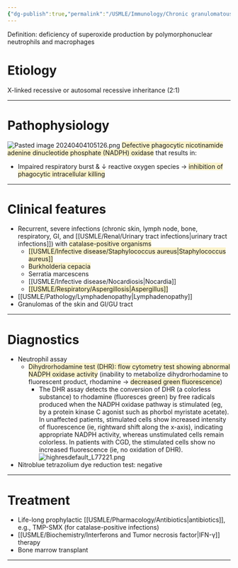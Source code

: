 ```yaml
---
{"dg-publish":true,"permalink":"/USMLE/Immunology/Chronic granulomatous disease/"}
---
```


Definition: deficiency of superoxide production by polymorphonuclear neutrophils and macrophages
# Etiology
X-linked recessive or autosomal recessive inheritance (2:1)

---
# Pathophysiology
![Pasted image 20240404105126.png](/img/user/appendix/Pasted%20image%2020240404105126.png)
<span style="background:rgba(240, 200, 0, 0.2)">Defective phagocytic nicotinamide adenine dinucleotide phosphate (NADPH) oxidase</span> that results in:
- Impaired respiratory burst & ↓ reactive oxygen species → <span style="background:rgba(240, 200, 0, 0.2)">inhibition of phagocytic intracellular killing</span>

---
# Clinical features
- Recurrent, severe infections (chronic skin, lymph node, bone, respiratory, GI, and [[USMLE/Renal/Urinary tract infections\|urinary tract infections]]) with <span style="background:rgba(240, 200, 0, 0.2)">catalase-positive organisms</span>
	- <span style="background:rgba(240, 200, 0, 0.2)">[[USMLE/Infective disease/Staphylococcus aureus\|Staphylococcus aureus]]</span>
	- <span style="background:rgba(240, 200, 0, 0.2)">Burkholderia cepacia</span>
	- Serratia marcescens
	- [[USMLE/Infective disease/Nocardiosis\|Nocardia]]
	- <span style="background:rgba(240, 200, 0, 0.2)">[[USMLE/Respiratory/Aspergillosis\|Aspergillus]]</span>
- [[USMLE/Pathology/Lymphadenopathy\|Lymphadenopathy]]
- Granulomas of the skin and GI/GU tract

---
# Diagnostics
- Neutrophil assay
	- <span style="background:rgba(240, 200, 0, 0.2)">Dihydrorhodamine test (DHR): flow cytometry test showing abnormal NADPH oxidase activity</span> (inability to metabolize dihydrorhodamine to fluorescent product, rhodamine → <span style="background:rgba(240, 200, 0, 0.2)">decreased green fluorescence</span>)
		- The DHR assay detects the conversion of DHR (a colorless substance) to rhodamine (fluoresces green) by free radicals produced when the NADPH oxidase pathway is stimulated (eg, by a protein kinase C agonist such as phorbol myristate acetate).  In unaffected patients, stimulated cells show increased intensity of fluorescence (ie, rightward shift along the x-axis), indicating appropriate NADPH activity, whereas unstimulated cells remain colorless.  In patients with CGD, the stimulated cells show no increased fluorescence (ie, no oxidation of DHR).![highresdefault_L77221.png](/img/user/appendix/highresdefault_L77221.png)
 - Nitroblue tetrazolium dye reduction test: negative

---
# Treatment
- Life-long prophylactic [[USMLE/Pharmacology/Antibiotics\|antibiotics]], e.g., TMP-SMX (for catalase-positive infections)
- [[USMLE/Biochemistry/Interferons and Tumor necrosis factor\|IFN-γ]] therapy
- Bone marrow transplant

---
